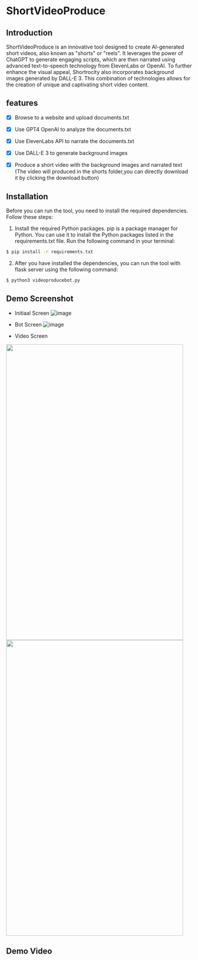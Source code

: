 # ShortVideoProduce

## Introduction
ShortVideoProduce is an innovative tool designed to create AI-generated short videos, also known as "shorts" or "reels". It leverages the power of ChatGPT to generate engaging scripts, which are then narrated using advanced text-to-speech technology from ElevenLabs or OpenAI. To further enhance the visual appeal, Shortrocity also incorporates background images generated by DALL-E 3. This combination of technologies allows for the creation of unique and captivating short video content.


## features

- [x] Browse to a website and upload documents.txt
- [x] Use GPT4 OpenAI to analyze the documents.txt
- [x] Use ElevenLabs API to narrate the documents.txt
- [x] Use DALL-E 3 to generate background images
- [x] Produce a short video with the background images and narrated text (The video will produced in the shorts folder,you can directly download it by clicking the download button)


## Installation
Before you can run the tool, you need to install the required dependencies. Follow these steps:
1. Install the required Python packages. pip is a package manager for Python. You can use it to install the Python packages listed in the requirements.txt file. Run the following command in your terminal:

```bash
$ pip install -r requirements.txt
```

2. After you have installed the dependencies, you can run the tool with flask server using the following command:
    
```bash
$ python3 videoproducebot.py
```

## Demo Screenshot
* Initiaal Screen
![image](https://github.com/jerryold/GPT4_ShortVideoProduce/assets/12774427/bcb58dda-14a7-470e-a1cc-69f7165cd9fb)

* Bot Screen
![image](https://github.com/jerryold/GPT4_ShortVideoProduce/assets/12774427/3011d7a2-5326-43ff-a4ca-015f3bc45f9c)

* Video Screen
<img src="https://github.com/jerryold/GPT4_ShortVideoProduce/assets/12774427/c33575a1-025c-4326-b88f-27a79f2c8547" width="480" height="800">
<img src="https://github.com/jerryold/GPT4_ShortVideoProduce/assets/12774427/cf53024b-529c-4a2b-8955-aa405ca05895" width="480" height="800">








## Demo Video
